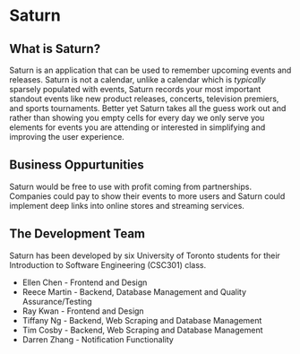 # Saturn

## What is Saturn?
Saturn is an application that can be used to remember upcoming events and releases. Saturn is not a calendar, unlike a calendar which is *typically* sparsely populated with events, Saturn records your most important standout events like new product releases, concerts, television premiers, and sports tournaments. Better yet Saturn takes all the guess work out and rather than showing you empty cells for every day we only serve you elements for events you are attending or interested in simplifying and improving the user experience. 

## Business Oppurtunities
Saturn would be free to use with profit coming from partnerships. Companies could pay to show their events to more users and Saturn could implement deep links into online stores and streaming services.

## The Development Team
Saturn has been developed by six University of Toronto students for their Introduction to Software Engineering (CSC301) class.
* Ellen Chen - Frontend and Design
* Reece Martin - Backend, Database Management and Quality Assurance/Testing
* Ray Kwan - Frontend and Design
* Tiffany Ng - Backend, Web Scraping and Database Management
* Tim Cosby - Backend, Web Scraping and Database Management
* Darren Zhang - Notification Functionality
